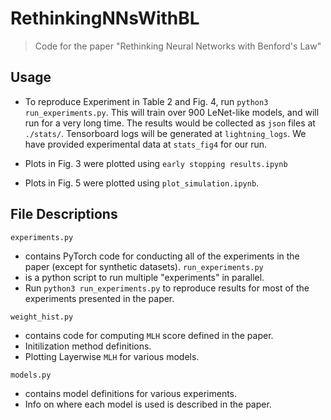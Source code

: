 # RethinkingNNsWithBL

> Code for the paper "Rethinking Neural Networks with Benford's Law"

## Usage

- To reproduce Experiment in Table 2 and Fig. 4, run `python3 run_experiments.py`. This will train over 900 LeNet-like models, and will run for a very long time. The results would be collected as `json` files at `./stats/`. Tensorboard logs will be generated at `lightning_logs`. We have provided experimental data at `stats_fig4` for our run.

- Plots in Fig. 3 were plotted using `early stopping results.ipynb`

- Plots in Fig. 5 were plotted using `plot_simulation.ipynb`.

## File Descriptions

`experiments.py`

- contains PyTorch code for conducting all of the experiments in the paper (except for synthetic datasets).
  `run_experiments.py`
- is a python script to run multiple "experiments" in parallel.
- Run `python3 run_experiments.py` to reproduce results for most of the experiments presented in the paper.

`weight_hist.py`

- contains code for computing `MLH` score defined in the paper.
- Initilization method definitions.
- Plotting Layerwise `MLH` for various models.

`models.py`

- contains model definitions for various experiments.
- Info on where each model is used is described in the paper.
